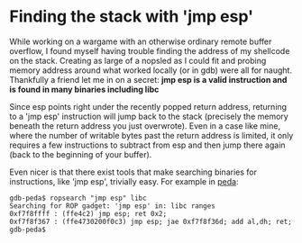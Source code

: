 # Finding the stack with 'jmp esp'

While working on a wargame with an otherwise ordinary remote buffer
overflow, I found myself having trouble finding the address of my
shellcode on the stack. Creating as large of a nopsled as I could fit
and probing memory address around what worked locally (or in gdb) were
all for naught. Thankfully a friend let me in on a secret: **jmp esp is
a valid instruction and is found in many binaries including libc**

Since esp points right under the recently popped return address,
returning to a 'jmp esp' instruction will jump back to the stack
(precisely the memory beneath the return address you just overwrote).
Even in a case like mine, where the number of writable bytes past the
return address is limited, it only requires a few instructions to
subtract from esp and then jump there again (back to the beginning of
your buffer).

Even nicer is that there exist tools that make searching binaries for
instructions, like 'jmp esp', trivially easy. For example in
[peda](https://github.com/longld/peda):


    gdb-peda$ ropsearch "jmp esp" libc
    Searching for ROP gadget: 'jmp esp' in: libc ranges
    0xf7f8ffff : (ffe4c2) jmp esp; ret 0x2;
    0xf7f8f367 : (ffe4730200f0c3) jmp esp; jae 0xf7f8f36d; add al,dh; ret;
    gdb-peda$
